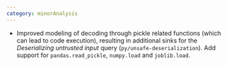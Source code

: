 ```yaml
---
category: minorAnalysis
---
```

* Improved modeling of decoding through pickle related functions (which can lead to code execution), resulting in additional sinks for the _Deserializing untrusted input_ query (`py/unsafe-deserialization`). Add support for `pandas.read_pickle`, `numpy.load` and `joblib.load`.